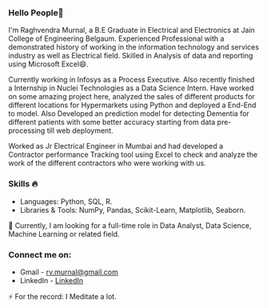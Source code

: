 ### Hello People👋

I'm Raghvendra Murnal, a B.E Graduate in Electrical and Electronics at Jain College of Engineering Belgaum. Experienced Professional with a demonstrated history of working in the information technology and services industry as well as Electrical field. Skilled in Analysis of data and reporting using Microsoft Excel😄.

Currently working in Infosys as a Process Executive. Also recently finished a Internship in Nuclei Technologies as a Data Science Intern. Have worked on some amazing project here, analyzed the sales of different products for different locations for Hypermarkets using Python and deployed a End-End to model. Also Developed an prediction model for detecting Dementia for different patients with some better accuracy starting from data pre-processing till web deployment.

Worked as Jr Electrical Engineer in Mumbai and had developed a Contractor performance Tracking tool using Excel to check and analyze the work of the different contractors who were working with us.

### Skills 🔥
- Languages: Python, SQL, R.
- Libraries & Tools: NumPy, Pandas, Scikit-Learn, Matplotlib, Seaborn.

🌱 Currently, I am looking for a full-time role in Data Analyst, Data Science, Machine Learning or related field.

### Connect me on:

- Gmail - rv.murnal@gmail.com 
- LinkedIn - <a href="https://www.linkedin.com/in/raghvendra-murnal/"> LinkedIn</a>

⚡ For the record: I Meditate a lot.

